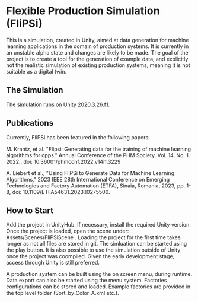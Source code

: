 # Flexible Production Simulation (FliPSi)

This is a simulation, created in Unity, aimed at data generation for machine learning applications in the domain of production systems. It is currently in an unstable alpha state and changes are likely to be made. The goal of the project is to create a tool for the generation of example data, and explicitly not the realistic simulation of existing production systems, meaning it is not suitable as a digital twin.  

## The Simulation
The simulation runs on Unity 2020.3.26.f1. 

## Publications

Currently, FliPSi has been featured in the following papers:

M. Krantz, et al. "Flipsi: Generating data for the training of machine learning algorithms for cpps." Annual Conference of the PHM Society. Vol. 14. No. 1. 2022., doi: 10.36001/phmconf.2022.v14i1.3229 

A. Liebert et al., "Using FliPSi to Generate Data for Machine Learning Algorithms," 2023 IEEE 28th International Conference on Emerging Technologies and Factory Automation (ETFA), Sinaia, Romania, 2023, pp. 1-8, doi: 10.1109/ETFA54631.2023.10275500.

## How to Start

Add the project in UnityHub. If necessary, install the required Unity version. Once the project is loaded, open the scene under: Assets/Scenes/FliPSiScene . Loading the project for the first time takes longer as not all files are stored in git. The simluation can be started using the play button. It is also possible to use the simulation outside of Unity once the project was coompiled. Given the early development stage, access through Unity is still preferred. 

A production system can be built using the on screen menu, during runtime. Data export can also be started using the menu system. Factories configurations can be stored and loaded. Example factories are provided in the top level folder (Sort_by_Color_A.xml etc.). 
